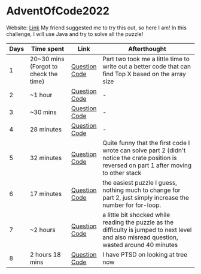 # AdventOfCode2022

Website: [Link](https://adventofcode.com/)
My friend suggested me to try this out, so here I am! In this challenge, I will use Java and try to solve all the puzzle!

|  Days | Time spent | Link | Afterthought |
| ------ | --------- | ----- | --------- |
| 1 | 20~30 mins (Forgot to check the time) | [Question](https://adventofcode.com/2022/day/1)<br />[Code](src/main/java/com/gmail/legamemc/adventofcode2022/questions/Day1.java) | Part two took me a little time to write out a better code that can find Top X based on the array size
| 2 | ~1 hour | [Question](https://adventofcode.com/2022/day/2)<br />[Code](src/main/java/com/gmail/legamemc/adventofcode2022/questions/Day2.java) |-
| 3 | ~30 mins | [Question](https://adventofcode.com/2022/day/3)<br />[Code](src/main/java/com/gmail/legamemc/adventofcode2022/questions/Day3.java) |-
| 4 | 28 minutes | [Question](https://adventofcode.com/2022/day/4)<br />[Code](src/main/java/com/gmail/legamemc/adventofcode2022/questions/Day4.java) |-
| 5 | 32 minutes | [Question](https://adventofcode.com/2022/day/5)<br />[Code](src/main/java/com/gmail/legamemc/adventofcode2022/questions/Day5.java) | Quite funny that the first code I wrote can solve part 2 (didn't notice the crate position is reversed on part 1 after moving to other stack
| 6 | 17 minutes | [Question](https://adventofcode.com/2022/day/6)<br />[Code](src/main/java/com/gmail/legamemc/adventofcode2022/questions/Day6.java) | the easiest puzzle I guess, nothing much to change for part 2, just simply increase the number for for-loop. 
| 7 | ~2 hours | [Question](https://adventofcode.com/2022/day/7)<br />[Code](src/main/java/com/gmail/legamemc/adventofcode2022/questions/Day7.java) | a little bit shocked while reading the puzzle as the difficulty is jumped to next level <br />and also misread question, wasted around 40 minutes
| 8 | 2 hours 18 mins | [Question](https://adventofcode.com/2022/day/8)<br />[Code](src/main/java/com/gmail/legamemc/adventofcode2022/questions/Day8.java) | I have PTSD on looking at tree now
